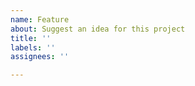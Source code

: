 ```yaml
---
name: Feature
about: Suggest an idea for this project
title: ''
labels: ''
assignees: ''

---
```


## 
